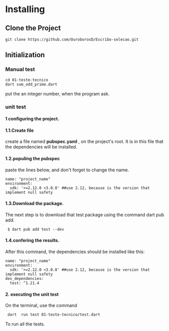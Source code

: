 # Installing

## Clone the Project
```
git clone https://github.com/OuroborosD/Escribo-selecao.git
```

## Initialization
### Manual test
```
cd 01-teste-tecnico
dart sum_odd_prime.dart
```
put the an integer number, when the program ask.

### unit test
#### 1 configuring the project.
#### 1.1.Create file
create a file named **pubspec.yaml** , on the project's root. It is in this file that the dependencies will be installed.

#### 1.2.populing the pubspec
paste the lines below, and don't forget to change the name.
```
name: "project_name"
environment:
  sdk: '>=2.12.0 <3.0.0' ##use 2.12, because is the version that implement null safety
```

#### 1.3.Download the package.
The next step is to download that test package using the command dart pub add.
```
 $ dart pub add test --dev
```
#### 1.4.confering the results.

After this command, the dependencies should be installed like this:
```
name: "project_name"
environment:
  sdk: '>=2.12.0 <3.0.0' ##use 2.12, because is the version that implement null safety
dev_dependencies:
  test: ^1.21.4
```

#### 2. executing the unit test

On the terminal, use the command
```
 dart  run test 01-teste-tecnico/test.dart
```
To run all the tests.